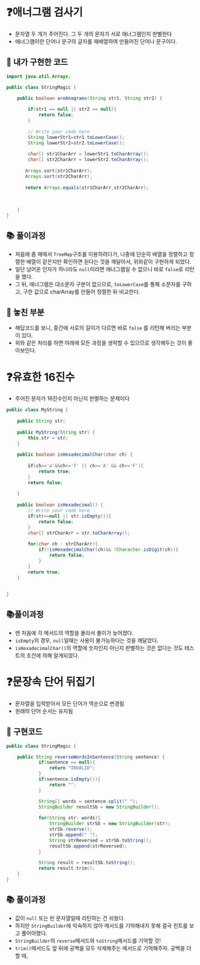 # ❓애너그램 검사기
- 문자열 두 개가 주어진다. 그 두 개의 문자가 서로 애너그램인지 판별한다
- 애너그램이란 단어나 문구의 글자를 재배열하여 만들어진 단어나 문구이다.
## 🚀 내가 구현한 코드
```java
import java.util.Arrays;

public class StringMagic {

    public boolean areAnagrams(String str1, String str2) {
    
        if(str1 == null || str2 == null){
            return false;
        }
    
        // Write your code here
        String lowerStr1=str1.toLowerCase();
        String lowerStr2=str2.toLowerCase();
        
        char[] str1CharArr = lowerStr1.toCharArray();
        char[] str2CharArr = lowerStr2.toCharArray();
       
       Arrays.sort(str1CharArr);
       Arrays.sort(str2CharArr);
       
       return Arrays.equals(str1CharArr,str2CharArr);
        
        
        
    }
}
```

## 📚 풀이과정
- 처음에 좀 헤매서 `TreeMap`구조를 이용하려다가, 나중에 단순히 배열을 정렬하고 정렬한 배열이 같은지만 확인하면 된다는 것을 깨달아서, 위와같이 구현하게 되었다.
- 일단 넘어온 인자가 하나라도 `null`이라면 애너그램일 수 없으니 바로 `false`로 리턴을 했다.
- 그 뒤, 애너그램은 대소문자 구분이 없으므로, `toLowerCase`를 통해 소문자를 구하고, 구한 값으로 charArray를 만들어 정렬한 뒤 비교한다.

## 📖 놓친 부분
- 해답코드를 보니, 중간에 서로의 길이가 다르면 바로 `false` 를 리턴해 버리는 부분이 있다.
- 위와 같은 처리를 하면 아래에 모든 과정을 생략할 수 있으므로 생각해두는 것이 좋아보인다.

# ❓유효한 16진수
- 주어진 문자가 16진수인지 아닌지 판별하는 문제이다
```java 
public class MyString {  
  
    public String str;  
  
    public MyString(String str) {  
        this.str = str;  
    }  
  
    public boolean isHexadecimalChar(char ch) {  
  
        if(ch>='a'&&ch<='f' || ch>='A' && ch<='F'){  
            return true;  
        }  
        return false;  
  
    }  
  
    public boolean isHexadecimal() {  
        // Write your code here  
        if(str==null || str.isEmpty()){  
            return false;  
        }  
        char[] strCharArr = str.toCharArray();  
  
        for(char ch : strCharArr){  
            if(!isHexadecimalChar(ch)&& !Character.isDigit(ch)){  
                return false;  
            }  
        }  
        return true;  
    }  
  
  
}
```

## 📚풀이과정
- 맨 처음에 각 메서드의 역할을 몰라서 풀이가 늦어졌다.
- `isEmpty`의 경우, `null`일때는 사용이 불가능하다는 것을 깨달았다.
- `isHexadecimalChar()`의 역할에 숫자인지 아닌지 판별하는 것은 없다는 것도 테스트의 조건에 의해 알게되었다.

# ❓문장속 단어 뒤집기
- 문자열을 입력받아서 모든 단어가 역순으로 변경됨
- 원래의 단어 순서는 유지됨
## 🚀 구현코드
```java
public class StringMagic {

    public String reverseWordsInSentence(String sentence) {
            if(sentence == null){
                return "INVALID";
            }
            if(sentence.isEmpty()){
                return "";
            }

            String[] words = sentence.split(" ");
            StringBuilder resultSb = new StringBuilder();
            
            for(String str: words){
                StringBuilder strSb = new StringBuilder(str);
                strSb.reverse();
                strSb.append(" ");
                String strReversed = strSb.toString();
                resultSb.append(strReversed);
            }
            
            String result = resultSb.toString();
            return result.trim();
    }
}
```

## 📚 풀이과정
- 값이 `null` 또는 빈 문자열일때 리턴하는 건 쉬웠다.
- 하지만 `StringBuilder`에 익숙하지 않아 메서드를 기억해내지 못해 결국 힌트를 보고 풀어야했다.
- `StringBuilder`의 `reverse`메서드와 `toString`메서드를 기억할 것!
- `trim()`메서드도 앞 뒤에 공백을 모두 삭제해주는 메서드로 기억해주자. 공백을 더할 때,